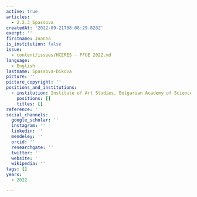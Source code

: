 ```yaml
---
active: true
articles:
  - 2.2.3_Spassova
createdAt: '2022-09-21T08:08:29.828Z'
exerpt: ''
firstname: Joanna
is_institution: false
issue:
  - content/issues/HCERES - PFUE 2022.md
language:
  - English
lastname: Spassova-Dikova
picture: ''
picture_copyright: ''
positions_and_institutions:
  - institution: Institute of Art Studies, Bulgarian Academy of Sciences, Bulgaria
    positions: []
    titles: []
reference: ''
social_channels:
  google_scholar: ''
  instagram: ''
  linkedin: ''
  mendeley: ''
  orcid: ''
  researchgate: ''
  twitter: ''
  website: ''
  wikipedia: ''
tags: []
years:
  - 2022

---
```

